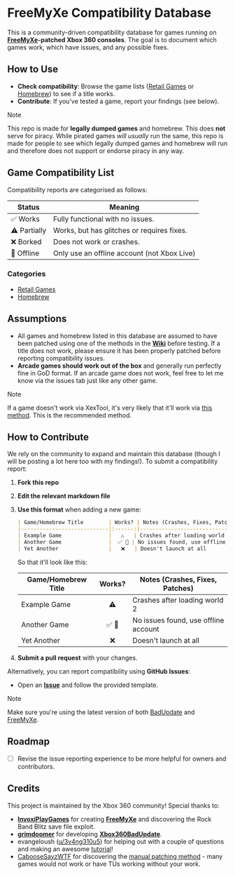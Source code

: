 # FreeMyXe Compatibility Database

This is a community-driven compatibility database for games running on [**FreeMyXe**](https://github.com/InvoxiPlayGames/FreeMyXe)**-patched Xbox 360 consoles**. The goal is to document which games work, which have issues, and any possible fixes.

## How to Use
- **Check compatibility**: Browse the game lists ([Retail Games](/Retail.md) or [Homebrew](/Homebrew.md)) to see if a title works.
- **Contribute**: If you've tested a game, report your findings (see below).
  
> [!NOTE]
> This repo is made for **legally dumped games** and homebrew. This does **not** serve for piracy.
> While pirated games *will usually* run the same, this repo is made for people to see which legally dumped games and homebrew will run and therefore does not support or endorse piracy in any way.

## Game Compatibility List
Compatibility reports are categorised as follows:

| Status | Meaning |
|--------|---------|
| ✅ Works | Fully functional with no issues. |
| ⚠️ Partially | Works, but has glitches or requires fixes. |
| ❌ Borked | Does not work or crashes. |
| 👤 Offline | Only use an offline account (not Xbox Live) |

### Categories
- [Retail Games](/Retail.md)
- [Homebrew](/Homebrew.md)

## Assumptions
- All games and homebrew listed in this database are assumed to have been patched using one of the methods in the [**Wiki**](https://github.com/XDanfr/FMX-Compatibility/wiki) before testing. If a title does not work, please ensure it has been properly patched before reporting compatibility issues.
- **Arcade games should work out of the box** and generally run perfectly fine in GoD format. If an arcade game does not work, feel free to let me know via the issues tab just like any other game.

> [!NOTE]
> If a game doesn't work via XexTool, it's very likely that it'll work via [this method](https://www.youtube.com/watch?v=tUajcJjVaPY). This is the recommended method.

## How to Contribute
We rely on the community to expand and maintain this database (though I will be posting a lot here too with my findings!). To submit a compatibility report:

1. **Fork this repo**
2. **Edit the relevant markdown file**
3. **Use this format** when adding a new game:
   ```md
   | Game/Homebrew Title        | Works? | Notes (Crashes, Fixes, Patches)      |
   |----------------------------|:------:|--------------------------------------|
   | Example Game               |   ⚠️   | Crashes after loading world 2        |
   | Another Game               |  ✅ 👤 | No issues found, use offline account |
   | Yet Another                |   ❌   | Doesn't launch at all                |
   ```
   So that it'll look like this:

   | Game/Homebrew Title        | Works? | Notes (Crashes, Fixes, Patches)      |
   |----------------------------|:------:|--------------------------------------|
   | Example Game               |   ⚠️   | Crashes after loading world 2        |
   | Another Game               |  ✅ 👤 | No issues found, use offline account |
   | Yet Another                |   ❌   | Doesn't launch at all                |


4. **Submit a pull request** with your changes.

Alternatively, you can report compatibility using **GitHub Issues**:
- Open an [**Issue**](https://github.com/Brubhubedits/FMX-Compatibility/issues/new?template=compatibility_report.yml) and follow the provided template.

> [!NOTE]
> Make sure you're using the latest version of both [BadUpdate](https://github.com/grimdoomer/Xbox360BadUpdate/releases/latest) and [FreeMyXe](https://github.com/InvoxiPlayGames/FreeMyXe/releases/latest).

## Roadmap
- [ ] Revise the issue reporting experience to be more helpful for owners and contributors.

## Credits
This project is maintained by the Xbox 360 community! Special thanks to:
- [**InvoxiPlayGames**](https://github.com/InvoxiPlayGames) for creating [**FreeMyXe**](https://github.com/InvoxiPlayGames/FreeMyXe) and discovering the Rock Band Blitz save file exploit.
- [**grimdoomer**](https://github.com/grimdoomer) for developing [**Xbox360BadUpdate**](https://github.com/grimdoomer/Xbox360BadUpdate).
- evangeloush ([u/3v4ng310u5](https://reddit.com/u/3v4ng310u5)) for helping out with a couple of questions and making an awesome [tutorial](https://www.reddit.com/r/360hacks/comments/1j7kaz8/running_actual_games_on_the_badupdate_exploit/)!
- [CabooseSayzWTF](https://github.com/CabooseSayzWTF) for discovering the [manual patching method](https://github.com/XDanfr/FMX-Compatibility/wiki/Recommended-method:-How-to-patch-Title-Updates) - many games would not work or have TUs working without your work.
